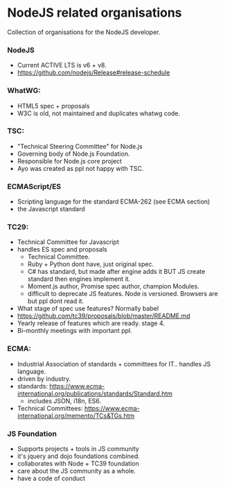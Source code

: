 # NodeJS related organisations

Collection of organisations for the NodeJS developer.

### NodeJS 
- Current ACTIVE LTS is v6 + v8.
- https://github.com/nodejs/Release#release-schedule

### WhatWG:
- HTML5 spec + proposals
- W3C is old, not maintained and duplicates whatwg code.

### TSC:
- "Technical Steering Committee" for Node.js
- Governing body of Node.js Foundation.
- Responsible for Node.js core project
- Ayo was created as ppl not happy with TSC.

### ECMAScript/ES 
- Scripting language for the standard ECMA-262 (see ECMA section)
- the Javascript standard

### TC29:
- Technical Committee for Javascript 
- handles ES spec and proposals
  - Technical Committee.
  - Ruby + Python dont have, just original spec.
  - C# has standard, but made after engine adds it BUT JS create standard then engines implement it.
  - Moment.js author, Promise spec author, champion Modules.
  - difficult to deprecate JS features. Node is versioned. Browsers are but ppl dont read it.
- What stage of spec use features? Normally babel
- https://github.com/tc39/proposals/blob/master/README.md
- Yearly release of features which are ready. stage 4.
- Bi-monthly meetings with important ppl.

### ECMA:
- Industrial Association of standards + committees for IT.. handles JS language.
- driven by industry.
- standards: https://www.ecma-international.org/publications/standards/Standard.htm
  - includes JSON, i18n, ES6.
- Technical Committees: https://www.ecma-international.org/memento/TCs&TGs.htm 

### JS Foundation 
- Supports projects + tools in JS community
- it's jquery and dojo foundations combined.
- collaborates with Node + TC39 foundation
- care about the JS community as a whole.
- have a code of conduct 

